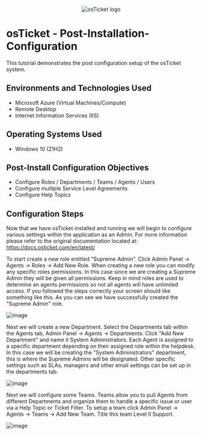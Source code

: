 
<p align="center">
<img src="https://i.imgur.com/Clzj7Xs.png" alt="osTicket logo"/>
</p>

<h1>osTicket - Post-Installation-Configuration</h1>
This tutorial demonstrates the post configuration setup of the osTicket system.<br />


<h2>Environments and Technologies Used</h2>

- Microsoft Azure (Virtual Machines/Compute)
- Remote Desktop
- Internet Information Services (IIS)

<h2>Operating Systems Used </h2>

- Windows 10</b> (21H2)

<h2>Post-Install Configuration Objectives</h2>

- Configure Roles / Departments / Teams / Agents / Users
- Configure multiple Service Level Agreements
- Configure Help Topics

<h2>Configuration Steps</h2>

Now that we have osTicket installed and running we will begin to configure various settings within the application as an Admin. For more information please refer to the original documentation located at: https://docs.osticket.com/en/latest/ 

To start create a new role entitled "Supreme Admin". Click Admin Panel -> Agents -> Roles -> Add New Role. When creating a  new role you can modify any specific roles permissions. In this case since we are creating a Supreme Admin they will be given all permissions. Keep in mind roles are used to determine an agents permissions so not all agents will have unlimited access. If you followed the steps correctly your screen should like something like this. As you can see we have successfully created the "Supreme Admin" role.

![image](https://user-images.githubusercontent.com/111653930/235697675-9476a9ca-2d33-4c3e-b8ec-a4dae7af0d03.png)


Next we will create a new Department. Select the Departments tab within the Agents tab, Admin Panel -> Agents -> Departments. Click "Add New Department" and name it System Administrators. Each Agent is assigned to a specific department depending on their assigned role within the helpdesk. In this case we will be creating the "System Administrators" department, this is where the Supreme Admins will be designated. Other specific settings such as SLAs, managers and other email settings can be set up in the departments tab.

![image](https://user-images.githubusercontent.com/111653930/235701515-b1bffc57-d445-4b89-8881-a3ae1641a43f.png)


Next we will configure some Teams. Teams allow you to pull Agents from different Departments and organize them to handle a specific issue or user via a Help Topic or Ticket Filter. To setup a team click Admin Panel -> Agents -> Teams -> Add New Team. Title this team Level II Support.

![image](https://user-images.githubusercontent.com/111653930/235702794-34024aaa-c3ca-452e-ac1b-f0fa6ef04344.png)






